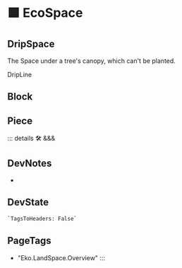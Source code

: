 
# 🟩 <eko>EcoSpace</eko>

## DripSpace

The Space under a tree's canopy, which can't be planted.

DripLine

## Block

## Piece

::: details 🛠 <dev>&&&</dev>

## DevNotes

-

## DevState

```py
`TagsToHeaders: False`
```

<h2>PageTags</h2>

- "Eko.LandSpace.Overview"
:::
